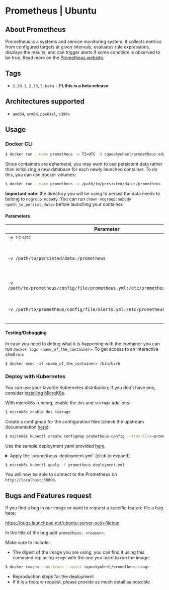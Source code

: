 # Prometheus | Ubuntu

## About Prometheus

Prometheus is a systems and service monitoring system. It collects metrics from configured targets at given intervals, evaluates rule expressions, displays the results, and can trigger alerts if some condition is observed to be true. Read more on the [Prometheus website](https://prometheus.io/).

## Tags

* `2.20.1`, `2.20`, `2`, `beta` - **/!\ this is a beta release**

## Architectures supported

* `amd64`, `arm64`, `ppc64el`, `s390x`

## Usage

### Docker CLI

```sh
$ docker run --name prometheus -e TZ=UTC -d squeakywheel/prometheus:edge
```

Since containers are ephemeral, you may want to use persistent data rather than initializing a new database for each newly launched container.  To do this, you can use docker volumes:

```sh
$ docker run --name prometheus -v /path/to/persisted/data:/prometheus -e TZ=UTC -d squeakywheel/prometheus:edge
```

**Important note**: the directory you will be using to persist the data needs to belong to `nogroup:nobody`. You can run `chown nogroup:nobody <path_to_persist_data>` before launching your container.

#### Parameters

| Parameter | Description |
|---|---|
| `-e TZ=UTC` | Timezone. |
| `-v /path/to/persisted/data:/prometheus` | Pass the directory used to persist the data. |
| `-v /path/to/prometheus/config/file/prometheus.yml:/etc/prometheus/prometheus.yml` | Pass a custom config file. |
| `-v /path/to/prometheus/config/file/alerts.yml:/etc/prometheus/alerts.yml` | Pass a custom alerts config file. |


#### Testing/Debugging

In case you need to debug what it is happening with the container you can run `docker logs <name_of_the_container>`. To get access to an interactive shell run:

```
$ docker exec -it <name_of_the_container> /bin/bash
```

### Deploy with Kubernetes

You can use your favorite Kubernetes distribution; if you don't have one, consider [installing MicroK8s](https://microk8s.io/).

With microk8s running, enable the `dns` and `storage` add-ons:
```sh
$ microk8s enable dns storage
 ```

Create a configmap for the configuration files (check the upstream documentation [here](https://prometheus.io/docs/prometheus/2.20/getting_started/)):

```sh
$ microk8s kubectl create configmap prometheus-config --from-file=prometheus=config/prometheus.yml --from-file=prometheus-alerts=config/alerts.yml
```

Use the sample deployment yaml provided [here](https://git.launchpad.net/~canonical-server/ubuntu-server-oci/+git/prometheus/plain/examples/prometheus-deployment.yml).

<details>
  <summary>Apply the `prometheus-deployment.yml` (click to expand)</summary>

```yaml
# prometheus-deployment.yml
---
apiVersion: v1
kind: PersistentVolumeClaim
metadata:
  name: prometheus-volume-claim
spec:
  accessModes:
    - ReadWriteOnce
  storageClassName: microk8s-hostpath
  resources:
    requests:
      storage: 500M
---
apiVersion: apps/v1
kind: Deployment
metadata:
  name: prometheus-deployment
spec:
  replicas: 1
  selector:
    matchLabels:
      app: prometheus
  template:
    metadata:
      labels:
        app: prometheus
    spec:
      containers:
      - name: prometheus
        image: squeakywheel/prometheus:edge
        volumeMounts:
        - name: prometheus-config-volume
          mountPath: /etc/prometheus/prometheus.yml
          subPath: prometheus.yml
        - name: prometheus-config-volume
          mountPath: /etc/prometheus/alerts.yml
          subPath: alerts.yml
        - name: prometheus-data
          mountPath: /prometheus
        ports:
        - containerPort: 9090
          name: prometheus
          protocol: TCP
      volumes:
        - name: prometheus-config-volume
          configMap:
            name: prometheus-config
            items:
            - key: prometheus
              path: prometheus.yml
            - key: prometheus-alerts
              path: alerts.yml
        - name: prometheus-data
          persistentVolumeClaim:
            claimName: prometheus-volume-claim
---
apiVersion: v1
kind: Service
metadata:
  name: prometheus-service
spec:
  type: NodePort
  selector:
    app: prometheus
  ports:
  - protocol: TCP
    port: 9090
    targetPort: 9090
    nodePort: 30090
    name: prometheus
```

</details>

```sh
$ microk8s kubectl apply -f prometheus-deployment.yml
```

You will now be able to connect to the Prometheus on `http://localhost:30090`.

## Bugs and Features request

If you find a bug in our image or want to request a specific feature file a bug here:

https://bugs.launchpad.net/ubuntu-server-oci/+filebug

In the title of the bug add `prometheus: <reason>`.

Make sure to include:

* The digest of the image you are using, you can find it using this command replacing `<tag>` with the one you used to run the image:
```sh
$ docker images --no-trunc --quiet squeakywheel/prometheus:<tag>
```
* Reproduction steps for the deployment
* If it is a feature request, please provide as much detail as possible
